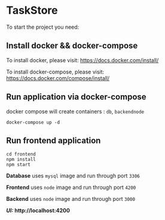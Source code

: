 # TaskStore

To start the project you need:

## Install docker && docker-compose

To install docker, please visit: https://docs.docker.com/install/

To install docker-compose, please visit: https://docs.docker.com/compose/install/

## Run application via docker-compose

docker compose will create containers : `db`, `backendnode`

```
docker-compose up -d
```

## Run frontend application

```
cd frontend
npm install
npm start
```

**Database** uses `mysql` image and run through port `3306`

**Frontend** uses `node` image and run through port `4200`

**Backend** uses `node` image and run through port `3000`

**_UI:_ http://localhost:4200**
